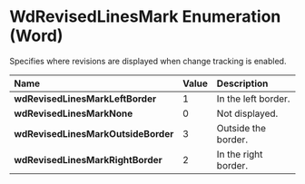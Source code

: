 
# WdRevisedLinesMark Enumeration (Word)

Specifies where revisions are displayed when change tracking is enabled.



|**Name**|**Value**|**Description**|
|:-----|:-----|:-----|
| **wdRevisedLinesMarkLeftBorder**|1|In the left border.|
| **wdRevisedLinesMarkNone**|0|Not displayed.|
| **wdRevisedLinesMarkOutsideBorder**|3|Outside the border.|
| **wdRevisedLinesMarkRightBorder**|2|In the right border.|
